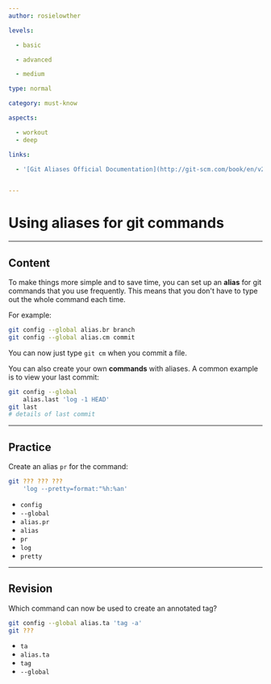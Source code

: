 ```yaml
---
author: rosielowther

levels:

  - basic

  - advanced

  - medium

type: normal

category: must-know

aspects:

  - workout
  - deep

links:

  - '[Git Aliases Official Documentation](http://git-scm.com/book/en/v2/Git-Basics-Git-Aliases){website}'


---
```


# Using aliases for git commands

---
## Content

To make things more simple and to save time, you can set up an **alias** for git commands that you use frequently. This means that you don't have to type out the whole command each time.

For example:
```bash
git config --global alias.br branch
git config --global alias.cm commit
```
You can now just type `git cm` when you commit a file.

You can also create your own **commands** with aliases. A common example is to view your last commit:
```bash
git config --global 
    alias.last 'log -1 HEAD'
git last
# details of last commit
```

---
## Practice

Create an alias `pr` for the command:
```bash
git ??? ??? ???
    'log --pretty=format:"%h:%an'
```

* `config`
* `--global`
* `alias.pr`
* `alias`
* `pr`
* `log`
* `pretty`

---
## Revision

Which command can now be used to create an annotated tag?
```bash
git config --global alias.ta 'tag -a'
git ???
```

* `ta`
* `alias.ta`
* `tag`
* `--global`

 
 
